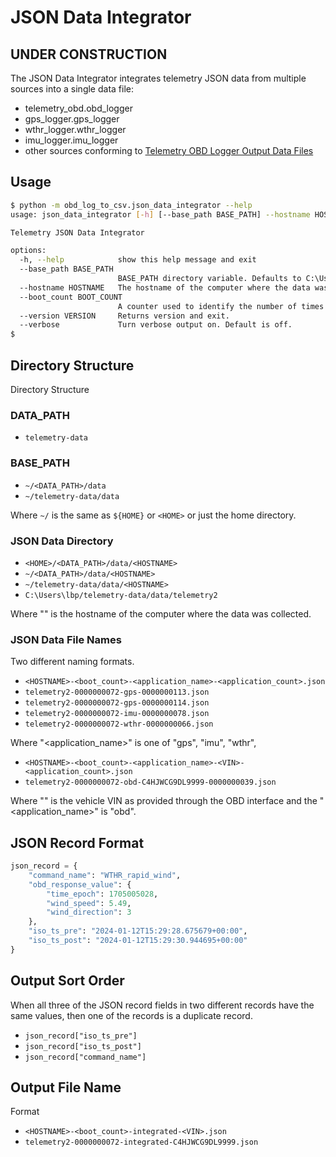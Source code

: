 # JSON Data Integrator

## **UNDER CONSTRUCTION**

The JSON Data Integrator integrates telemetry JSON data from multiple sources into a single data file:

- telemetry_obd.obd_logger
- gps_logger.gps_logger
- wthr_logger.wthr_logger
- imu_logger.imu_logger
- other sources conforming to [Telemetry OBD Logger Output Data Files](https://github.com/thatlarrypearson/telemetry-obd#telemetry-obd-logger-output-data-files)

## Usage

```bash
$ python -m obd_log_to_csv.json_data_integrator --help
usage: json_data_integrator [-h] [--base_path BASE_PATH] --hostname HOSTNAME --boot_count BOOT_COUNT [--version VERSION] [--verbose]

Telemetry JSON Data Integrator

options:
  -h, --help            show this help message and exit
  --base_path BASE_PATH
                        BASE_PATH directory variable. Defaults to C:\Users\runar/telemetry-data/data
  --hostname HOSTNAME   The hostname of the computer where the data was collected.
  --boot_count BOOT_COUNT
                        A counter used to identify the number of times the data collection computer booted since telemetry-counter was installed and configured.
  --version VERSION     Returns version and exit.
  --verbose             Turn verbose output on. Default is off.
$
```

## Directory Structure

Directory Structure

### DATA_PATH

- ```telemetry-data```

### BASE_PATH

- ```~/<DATA_PATH>/data```
- ```~/telemetry-data/data```

Where ```~/``` is the same as ```${HOME}``` or ```<HOME>``` or just the home directory.

### JSON Data Directory

- ```<HOME>/<DATA_PATH>/data/<HOSTNAME>```
- ```~/<DATA_PATH>/data/<HOSTNAME>```
- ```~/telemetry-data/data/<HOSTNAME>```
- ```C:\Users\lbp/telemetry-data/data/telemetry2```

Where "<HOSTNAME>" is the hostname of the computer where the data was collected.

### JSON Data File Names

Two different naming formats.

- ```<HOSTNAME>-<boot_count>-<application_name>-<application_count>.json```
- ```telemetry2-0000000072-gps-0000000113.json```
- ```telemetry2-0000000072-gps-0000000114.json```
- ```telemetry2-0000000072-imu-0000000078.json```
- ```telemetry2-0000000072-wthr-0000000066.json```

Where "<application_name>" is one of "gps", "imu", "wthr", 

- ```<HOSTNAME>-<boot_count>-<application_name>-<VIN>-<application_count>.json```
- ```telemetry2-0000000072-obd-C4HJWCG9DL9999-0000000039.json```

Where "<VIN>" is the vehicle VIN as provided through the OBD interface and the "<application_name>" is "obd".

## JSON Record Format

```python
json_record = {
    "command_name": "WTHR_rapid_wind",
    "obd_response_value": {
        "time_epoch": 1705005028,
        "wind_speed": 5.49,
        "wind_direction": 3
    },
    "iso_ts_pre": "2024-01-12T15:29:28.675679+00:00",
    "iso_ts_post": "2024-01-12T15:29:30.944695+00:00"
}
```

## Output Sort Order

When all three of the JSON record fields in two different records have the same values, then one of the records is a duplicate record.

- ```json_record["iso_ts_pre"]```
- ```json_record["iso_ts_post"]```
- ```json_record["command_name"]```

## Output File Name

Format

- ```<HOSTNAME>-<boot_count>-integrated-<VIN>.json```
- ```telemetry2-0000000072-integrated-C4HJWCG9DL9999.json```

